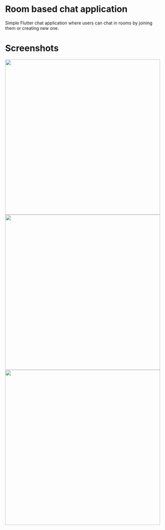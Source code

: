 # Room based chat application
Simple Flutter chat application where users can chat in rooms by joining them or creating new one.

# Screenshots

<img src="https://user-images.githubusercontent.com/22691959/214841380-a458e57f-c823-48ab-a262-a1f31d3c54d9.jpg" height="500"></img>
<img src="https://user-images.githubusercontent.com/22691959/214841383-775c5a70-4270-4959-9f3a-d0dcdbe6ce5d.jpg" height="500"></img>
<img src="https://user-images.githubusercontent.com/22691959/214841384-7c481554-0fa3-4887-a4e2-66ba71b93133.jpg" height="500"></img>
